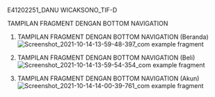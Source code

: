 E41202251_DANU WICAKSONO_TIF-D

TAMPILAN FRAGMENT DENGAN BOTTOM NAVIGATION

1. TAMPILAN FRAGMENT DENGAN BOTTOM NAVIGATION (Beranda)
![Screenshot_2021-10-14-13-59-48-397_com example fragment](https://user-images.githubusercontent.com/80568927/137273869-65658f13-c7bc-4ed6-a1c4-1efd5f3b98a7.jpg)


2. TAMPILAN FRAGMENT DENGAN BOTTOM NAVIGATION (Beli)
![Screenshot_2021-10-14-13-59-54-354_com example fragment](https://user-images.githubusercontent.com/80568927/137274135-0b2eb816-a014-4f67-a8e7-f4c9dc053ea9.jpg)


3. TAMPILAN FRAGMENT DENGAN BOTTOM NAVIGATION (Akun)
![Screenshot_2021-10-14-14-00-39-761_com example fragment](https://user-images.githubusercontent.com/80568927/137274241-22b7fec2-22a3-45f0-9084-fc97bcb149ce.jpg)
